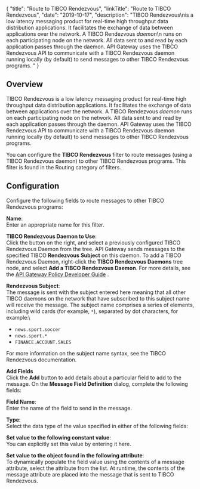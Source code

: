 {
"title": "Route to TIBCO Rendezvous",
"linkTitle": "Route to TIBCO Rendezvous",
"date": "2019-10-17",
"description": "TIBCO Rendezvous\\nis a low latency messaging product for real-time high throughput data distribution applications. It facilitates the exchange of data between applications over the network. A TIBCO Rendezvous *daemon*\\n runs on each participating node on the network. All data sent to and read by each application passes through the daemon. API Gateway uses the TIBCO Rendezvous API to communicate with a TIBCO Rendezvous daemon running locally (by default) to send messages to other TIBCO Rendezvous programs. "
}
﻿
<div id="p_connector_rendezvous_filter_overview">

Overview
--------

TIBCO Rendezvous
is a low latency messaging product for real-time high throughput data distribution applications. It facilitates the exchange of data between applications over the network. A TIBCO Rendezvous *daemon*
runs on each participating node on the network. All data sent to and read by each application passes through the daemon. API Gateway uses the TIBCO Rendezvous API to communicate with a TIBCO Rendezvous daemon running locally (by default) to send messages to other TIBCO Rendezvous programs.

You can configure the **TIBCO Rendezvous**
filter to route messages (using a TIBCO Rendezvous daemon) to other TIBCO Rendezvous programs. This filter is found in the Routing category of filters.

</div>

<div id="p_connector_rendezvous_filter_conf">

Configuration
-------------

Configure the following fields to route messages to other TIBCO Rendezvous programs:

**Name**:\
Enter an appropriate name for this filter.

**TIBCO Rendezvous Daemon to Use**:\
Click the button on the right, and select a previously configured TIBCO Rendezvous Daemon from the tree. API Gateway sends messages to the specified TIBCO **Rendezvous Subject**
on this daemon. To add a TIBCO Rendezvous Daemon, right-click the **TIBCO Rendezvous Daemons**
tree node, and select **Add a TIBCO Rendezvous Daemon**. For more details, see the
[API Gateway Policy Developer Guide](/bundle/APIGateway_77_PolicyDevGuide_allOS_en_HTML5/)
.

**Rendezvous Subject**:\
The message is sent with the subject entered here meaning that all other TIBCO daemons on the network that have subscribed to this subject name will receive the message. The subject name comprises a series of elements, including wild cards (for example, `*`), separated by dot characters, for example:\

-   `news.sport.soccer`
-   `news.sport.*`
-   `FINANCE.ACCOUNT.SALES`

For more information on the subject name syntax, see the TIBCO Rendezvous documentation.

**Add Fields**\
Click the **Add**
button to add details about a particular field to add to the message. On the **Message Field Definition**
dialog, complete the following fields:

**Field Name**:\
Enter the name of the field to send in the message.

**Type**:\
Select the data type of the value specified in either of the following fields:

**Set value to the following constant value**:\
You can explicitly set this value by entering it here.

**Set value to the object found in the following attribute**:\
To dynamically populate the field value using the contents of a message attribute, select the attribute from the list. At runtime, the contents of the message attribute are placed into the message that is sent to TIBCO Rendezvous.

</div>

